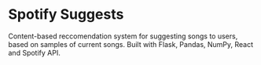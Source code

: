 # Spotify Suggests 
Content-based reccomendation system for suggesting songs to users, based on samples of current songs. Built with Flask, Pandas, NumPy, React and Spotify API. 

